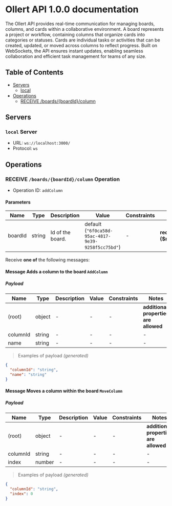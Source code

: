 # Ollert API 1.0.0 documentation

The Ollert API provides real-time communication for managing boards, columns,  and cards within a collaborative environment. A board represents a project  or workflow, containing columns that organize cards into categories or statuses.  Cards are individual tasks or activities that can be created, updated, or moved  across columns to reflect progress. Built on WebSockets, the API ensures instant  updates, enabling seamless collaboration and efficient task management for teams of any size.


## Table of Contents

* [Servers](#servers)
  * [local](#local-server)
* [Operations](#operations)
  * [RECEIVE /boards/{boardId}/column](#receive-boardsboardidcolumn-operation)

## Servers

### `local` Server

* URL: `ws://localhost:3000/`
* Protocol: `ws`



## Operations

### RECEIVE `/boards/{boardId}/column` Operation

* Operation ID: `addColumn`

#### Parameters

| Name | Type | Description | Value | Constraints | Notes |
|---|---|---|---|---|---|
| boardId | string | Id of the board. | default (`"6f0ca58d-95ac-4817-9e39-9258f5cc75bd"`) | - | **required**, **parameter location ($message.payload#/boardId)** |


Receive **one of** the following messages:

#### Message Adds a column to the board `AddColumn`

##### Payload

| Name | Type | Description | Value | Constraints | Notes |
|---|---|---|---|---|---|
| (root) | object | - | - | - | **additional properties are allowed** |
| columnId | string | - | - | - | - |
| name | string | - | - | - | - |

> Examples of payload _(generated)_

```json
{
  "columnId": "string",
  "name": "string"
}
```


#### Message Moves a column within the board `MoveColumn`

##### Payload

| Name | Type | Description | Value | Constraints | Notes |
|---|---|---|---|---|---|
| (root) | object | - | - | - | **additional properties are allowed** |
| columnId | string | - | - | - | - |
| index | number | - | - | - | - |

> Examples of payload _(generated)_

```json
{
  "columnId": "string",
  "index": 0
}
```



